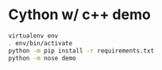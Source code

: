 Cython w/ c++ demo
==================

```sh
virtualenv env
. env/bin/activate
python -m pip install -r requirements.txt
python -m nose demo
```
